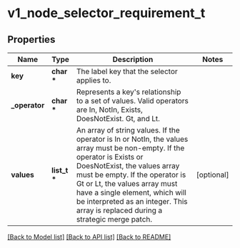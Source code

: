 # v1_node_selector_requirement_t

## Properties
Name | Type | Description | Notes
------------ | ------------- | ------------- | -------------
**key** | **char \*** | The label key that the selector applies to. | 
**_operator** | **char \*** | Represents a key&#39;s relationship to a set of values. Valid operators are In, NotIn, Exists, DoesNotExist. Gt, and Lt. | 
**values** | **list_t \*** | An array of string values. If the operator is In or NotIn, the values array must be non-empty. If the operator is Exists or DoesNotExist, the values array must be empty. If the operator is Gt or Lt, the values array must have a single element, which will be interpreted as an integer. This array is replaced during a strategic merge patch. | [optional] 

[[Back to Model list]](../README.md#documentation-for-models) [[Back to API list]](../README.md#documentation-for-api-endpoints) [[Back to README]](../README.md)


